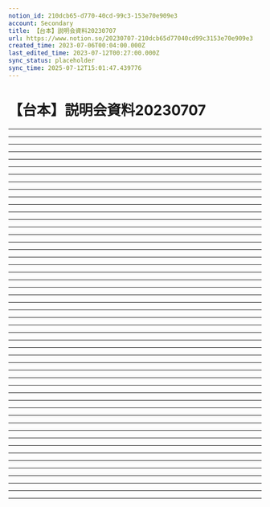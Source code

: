 ```yaml
---
notion_id: 210dcb65-d770-40cd-99c3-153e70e909e3
account: Secondary
title: 【台本】説明会資料20230707
url: https://www.notion.so/20230707-210dcb65d77040cd99c3153e70e909e3
created_time: 2023-07-06T00:04:00.000Z
last_edited_time: 2023-07-12T00:27:00.000Z
sync_status: placeholder
sync_time: 2025-07-12T15:01:47.439776
---
```

# 【台本】説明会資料20230707

---
---
---
---
---
---
---
---
---
---
---
---
---
---
---
---
---
---
---
---
---
---
---
---
---
---
---
---
---
---
---
---
---
---
---
---
---
---
---
---
---
---
---
---
---
---
---
---
---
---